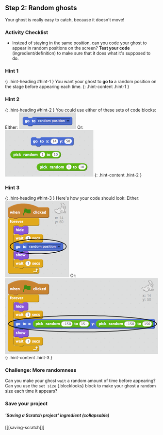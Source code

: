 ## Step 2: Random ghosts

Your ghost is really easy to catch, because it doesn't move!

### Activity Checklist

+ Instead of staying in the same position, can you code your ghost to appear in random positions on the screen? __Test your code__ (ingredient/definition) to make sure that it does what it's supposed to do.

### Hint 1
{: .hint-heading #hint-1 }
You want your ghost to __go to__ a random position on the stage before appearing each time.
{: .hint-content .hint-1 }

### Hint 2
{: .hint-heading #hint-2 }
You could use either of these sets of code blocks:
Either:
![screenshot](images/ghost-random-blocks-1.png)
Or:
![screenshot](images/ghost-random-blocks-2.png)
{: .hint-content .hint-2 }

### Hint 3
{: .hint-heading #hint-3 }
Here's how your code should look:
Either:
![screenshot](images/ghost-random-code-1.png)
Or:
![screenshot](images/ghost-random-code-2.png)
{: .hint-content .hint-3 }

### Challenge: More randomness
Can you make your ghost `wait` a random amount of time before appearing? Can you use the `set size` {.blocklooks} block to make your ghost a random size each time it appears?

### Save your project

##### 'Saving a Scratch project' ingredient (collapsable)
[[[saving-scratch]]]

